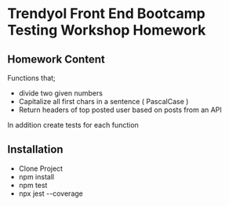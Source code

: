 # Trendyol Front End Bootcamp Testing Workshop Homework

## Homework Content

Functions that;

- divide two given numbers
- Capitalize all first chars in a sentence ( PascalCase )
- Return headers of top posted user based on posts from an API

In addition create tests for each function

## Installation

- Clone Project 
- npm install
- npm test
- npx jest --coverage